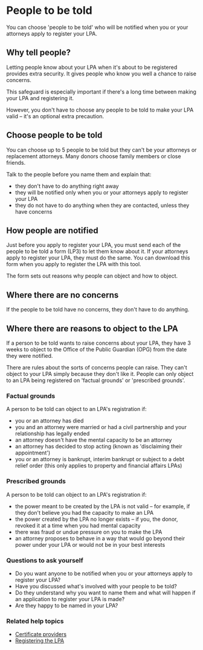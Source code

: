 # People to be told

You can choose 'people to be told' who will be notified when you or your attorneys apply to register your LPA.

## Why tell people?

Letting people know about your LPA when it's about to be registered provides extra security. It gives people who know you well a chance to raise concerns.

This safeguard is especially important if there's a long time between making your LPA and registering it.

However, you don't have to choose any people to be told to make your LPA valid – it's an optional extra precaution.  

## Choose people to be told

You can choose up to 5 people to be told but they can't be your attorneys or replacement attorneys. Many donors choose family members or close friends.

Talk to the people before you name them and explain that:

* they don't have to do anything right away
* they will be notified only when you or your attorneys apply to register your LPA
* they do not have to do anything when they are contacted, unless they have concerns

## How people are notified

Just before you apply to register your LPA, you must send each of the people to be told a form (LP3) to let them know about it. If your attorneys apply to register your LPA, they must do the same. You can download this form when you apply to register the LPA with this tool.

The form sets out reasons why people can object and how to object.

## Where there are no concerns

If the people to be told have no concerns, they don't have to do anything.

## Where there are reasons to object to the LPA

If a person to be told wants to raise concerns about your LPA, they have 3 weeks to object to the Office of the Public Guardian (OPG) from the date they were notified.

There are rules about the sorts of concerns people can raise. They can't object to your LPA simply because they don't like it. People can only object to an LPA being registered on 'factual grounds' or 'prescribed grounds'.

### Factual grounds

A person to be told can object to an LPA's registration if:

* you or an attorney has died
* you and an attorney were married or had a civil partnership and your relationship has legally ended
* an attorney doesn't have the mental capacity to be an attorney
* an attorney has decided to stop acting (known as 'disclaiming their appointment')
* you or an attorney is bankrupt, interim bankrupt or subject to a debt relief order (this only applies to property and financial affairs LPAs)


### Prescribed grounds

A person to be told can object to an LPA's registration if:

* the power meant to be created by the LPA is not valid – for example, if they don't believe you had the capacity to make an LPA
* the power created by the LPA no longer exists – if you, the donor, revoked it at a time when you had mental capacity
* there was fraud or undue pressure on you to make the LPA
* an attorney proposes to behave in a way that would go beyond their power under your LPA or would not be in your best interests

### Questions to ask yourself

* Do you want anyone to be notified when you or your attorneys apply to register your LPA?
* Have you discussed what's involved with your people to be told?
* Do they understand why you want to name them and what will happen if an application to register your LPA is made?
* Are they happy to be named in your LPA?

### Related help topics
* [Certificate providers](/help/#topic-certificate-providers)
* [Registering the LPA](/help/#topic-registering-the-lpa)

